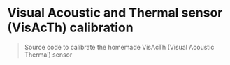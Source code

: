 # Visual Acoustic and Thermal sensor (VisAcTh) calibration
> Source code to calibrate the homemade VisAcTh (Visual Acoustic Thermal) sensor
